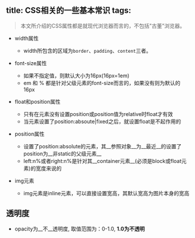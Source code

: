 title: CSS相关的一些基本常识
tags:
---
> 本文所介绍的CSS属性都是就现代浏览器而言的，不包括"古董"浏览器。
* width属性
  - width所包含的区域为`border`、`padding`、`content`三者。

* font-size属性
  - 如果不指定值，则默认大小为16px(16px=1em)
  - em 和 % 都是针对父级元素的font-size而言的，如果没有则为默认的16px

* float和position属性
  - 只有在元素没有设置position或position值为relative时float才有效
  - 当元素设置了position:absoute|fixed之后，就设置float是不起作用的

* position属性
  - 设置了position:absolute的元素，其__参照对象__为__最近__的设置了position为__非static的父级元素__
  - left:n%或者right:n%是针对其__container元素__(必须是block或float元素)的宽度来说的

* img元素
  - img元素是inline元素，可以直接设置宽高，其默认宽高为图片本身的宽高

## 透明度
* opacity为__不__透明度, 取值范围为：0-1.0, __1.0为不透明__